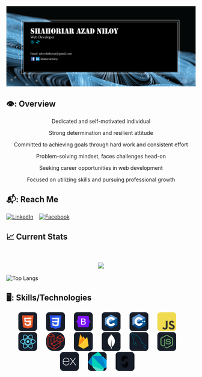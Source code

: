 

<a align="center" href="https://www.linkedin.com/in/shahoriarniloy/">
<img src="https://github.com/shahoriarniloy/shahoriarniloy/blob/main/icons/banner.webp" />
</a>


##  👁️: Overview  

<p style="text-align: center;">Dedicated and self-motivated individual</p>
<p style="text-align: center;">Strong determination and resilient attitude</p>
<p style="text-align: center;">Committed to achieving goals through hard work and consistent effort</p>
<p style="text-align: center;">Problem-solving mindset, faces challenges head-on</p>
<p style="text-align: center;">Seeking career opportunities in web development</p>
<p style="text-align: center;">Focused on utilizing skills and pursuing professional growth</p>




##  📬: Reach Me
<P align="center">

[![LinkedIn](https://img.icons8.com/color/48/000000/linkedin.png)](https://www.linkedin.com/in/shahoriarniloy/)
&nbsp;&nbsp;
[![Facebook](https://img.icons8.com/color/48/000000/facebook.png)](https://www.facebook.com/shahoriarniloy)
  
</P>


## :chart_with_upwards_trend: Current Stats

<br />
<p align="center">
  <img width="60%" src="https://github-readme-streak-stats.herokuapp.com?user=shahoriarniloy&theme=react&hide_border=true&background=0D1117&stroke=0D1117&fire=FF1CF7&sideLabels=00F0FF&currStreakNum=FF1CF7&ring=FF1CF7&currStreakLabel=FF1CF7&sideNums=00F0FF" />
</p>


![Top Langs](https://github-readme-stats.vercel.app/api/top-langs/?username=shahoriarniloy&theme=dark&card_width=1000)






## 🖥️: Skills/Technologies
<p align="center">
  <img src="https://github.com/shahoriarniloy/shahoriarniloy/blob/main/icons/HTML.png" alt="HTML5" title="HTML5" width="50" height="50" style="margin-right: 20px; border-radius: 5px;" />
  <img src="https://github.com/shahoriarniloy/shahoriarniloy/blob/main/icons/css.png" alt="CSS3" title="CSS3" width="50" height="50" style="margin-right: 20px; border-radius: 5px;" />
  <img src="https://github.com/shahoriarniloy/shahoriarniloy/blob/main/icons/Bootsrap.png" alt="Bootstrap" title="Bootstrap" width="50" height="50" style="margin-right: 20px; border-radius: 5px;" />
  <img src="https://github.com/shahoriarniloy/shahoriarniloy/blob/main/icons/c.png" alt="C" title="C" width="50" height="50" style="margin-right: 20px; border-radius: 5px;" />
  <img src="https://github.com/shahoriarniloy/shahoriarniloy/blob/main/icons/cpp.png" alt="C++" title="C++" width="50" height="50" style="margin-right: 20px; border-radius: 5px;" />
   <img src="https://github.com/shahoriarniloy/shahoriarniloy/blob/main/icons/JavaScript.png" alt="JavaScript" title="JavaScript" width="50" height="50" style="margin-right: 20px; border-radius: 5px;" />
    <img src="https://github.com/shahoriarniloy/shahoriarniloy/blob/main/icons/react.png" alt="React" title="React" width="50" height="50" style="margin-right: 20px; border-radius: 5px;" />
   <img src="https://github.com/shahoriarniloy/shahoriarniloy/blob/main/icons/Laravel.png" alt="Laravel" title="Laravel" width="50" height="50" style="margin-right: 20px; border-radius: 20px;" />
  <img src="https://github.com/shahoriarniloy/shahoriarniloy/blob/main/icons/firebase.png" alt="Firebase" title="Firebase" width="50" height="50" style="margin-right: 20px; border-radius: 5px;" />
  <img src="https://github.com/shahoriarniloy/shahoriarniloy/blob/main/icons/mongo.png" alt="MongoDB" title="MongoDB" width="50" height="50" style="margin-right: 20px; border-radius: 5px;" />
  <img src="https://github.com/shahoriarniloy/shahoriarniloy/blob/main/icons/MySQL.png" alt="MySQL" title="MySQL" width="50" height="50" style="margin-right: 20px; border-radius: 5px;" />
  <img src="https://github.com/shahoriarniloy/shahoriarniloy/blob/main/icons/node.png" alt="Node" title="Node width="50" height="50" style="margin-right: 20px; border-radius: 5px;" />
  <img src="https://github.com/shahoriarniloy/shahoriarniloy/blob/main/icons/express.png" alt="Express" title="Express" width="50" height="50" style="margin-right: 20px; border-radius: 5px;" />
  <img src="https://github.com/shahoriarniloy/shahoriarniloy/blob/main/icons/dart.png" alt="Dart" title="Dart" width="50" height="50" style="margin-right: 20px; border-radius: 5px;" />
  <img src="https://github.com/shahoriarniloy/shahoriarniloy/blob/main/icons/solidity.png" alt="Solidity" title="Solidity" width="50" height="50" style="margin-right: 20px; border-radius: 5px;" />
</p>


